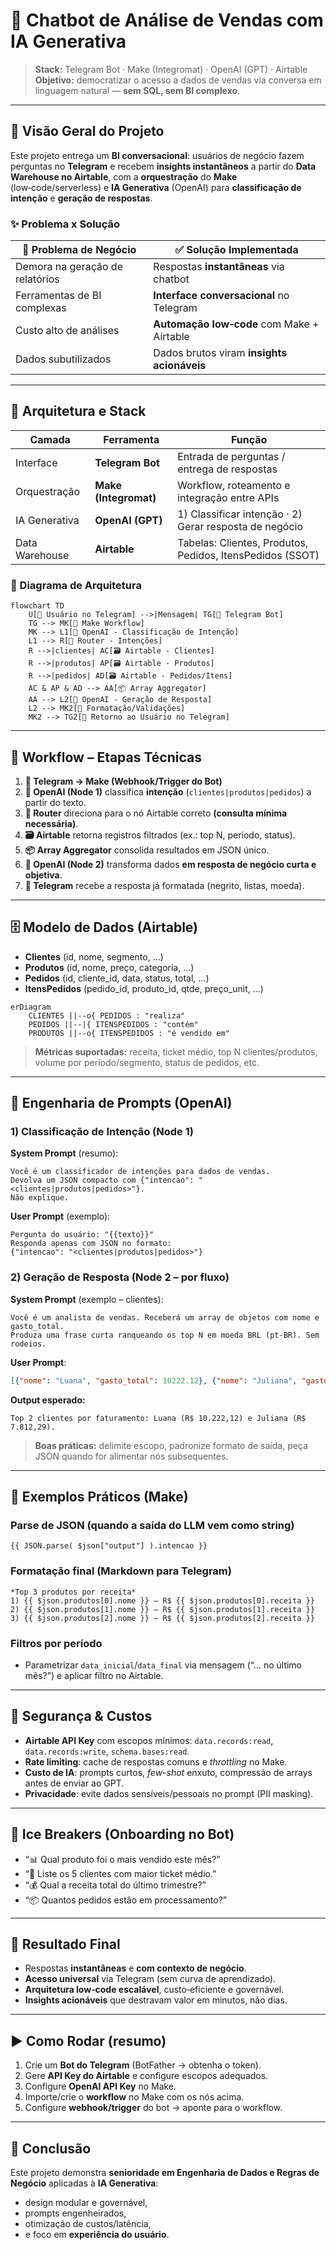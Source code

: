 
# 🤖 Chatbot de Análise de Vendas com IA Generativa

> **Stack:** Telegram Bot · Make (Integromat) · OpenAI (GPT) · Airtable  
> **Objetivo:** democratizar o acesso a dados de vendas via conversa em linguagem natural — **sem SQL, sem BI complexo**.

---

## 🎯 Visão Geral do Projeto

Este projeto entrega um **BI conversacional**: usuários de negócio fazem perguntas no **Telegram** e recebem **insights instantâneos** a partir do **Data Warehouse no Airtable**, com a **orquestração** do **Make** (low‑code/serverless) e **IA Generativa** (OpenAI) para **classificação de intenção** e **geração de respostas**.

### ✨ Problema x Solução

| 🚨 Problema de Negócio | ✅ Solução Implementada |
|---|---|
| Demora na geração de relatórios | Respostas **instantâneas** via chatbot |
| Ferramentas de BI complexas | **Interface conversacional** no Telegram |
| Custo alto de análises | **Automação low‑code** com Make + Airtable |
| Dados subutilizados | Dados brutos viram **insights acionáveis** |

---

## 🧱 Arquitetura e Stack

| Camada | Ferramenta | Função |
|---|---|---|
| Interface | **Telegram Bot** | Entrada de perguntas / entrega de respostas |
| Orquestração | **Make (Integromat)** | Workflow, roteamento e integração entre APIs |
| IA Generativa | **OpenAI (GPT)** | 1) Classificar intenção · 2) Gerar resposta de negócio |
| Data Warehouse | **Airtable** | Tabelas: Clientes, Produtos, Pedidos, ItensPedidos (SSOT) |

### 📐 Diagrama de Arquitetura

```mermaid
flowchart TD
    U[📲 Usuário no Telegram] -->|Mensagem| TG[🤖 Telegram Bot]
    TG --> MK[🔄 Make Workflow]
    MK --> L1[🧠 OpenAI - Classificação de Intenção]
    L1 --> R[🔀 Router - Intenções]
    R -->|clientes| AC[🗃️ Airtable - Clientes]
    R -->|produtos| AP[🗃️ Airtable - Produtos]
    R -->|pedidos| AD[🗃️ Airtable - Pedidos/Itens]
    AC & AP & AD --> AA[📦 Array Aggregator]
    AA --> L2[🧠 OpenAI - Geração de Resposta]
    L2 --> MK2[🧩 Formatação/Validações]
    MK2 --> TG2[💬 Retorno ao Usuário no Telegram]
```

---

## 🔄 Workflow – Etapas Técnicas

1) **📲 Telegram → Make (Webhook/Trigger do Bot)**  
2) **🧠 OpenAI (Node 1)** classifica **intenção** (`clientes|produtos|pedidos`) a partir do texto.  
3) **🔀 Router** direciona para o nó Airtable correto **(consulta mínima necessária)**.  
4) **🗃️ Airtable** retorna registros filtrados (ex.: top N, período, status).  
5) **📦 Array Aggregator** consolida resultados em JSON único.  
6) **🧠 OpenAI (Node 2)** transforma dados **em resposta de negócio curta e objetiva**.  
7) **💬 Telegram** recebe a resposta já formatada (negrito, listas, moeda).

---

## 🗄️ Modelo de Dados (Airtable)

- **Clientes** (id, nome, segmento, …)  
- **Produtos** (id, nome, preço, categoria, …)  
- **Pedidos** (id, cliente_id, data, status, total, …)  
- **ItensPedidos** (pedido_id, produto_id, qtde, preço_unit, …)  

```mermaid
erDiagram
    CLIENTES ||--o{ PEDIDOS : "realiza"
    PEDIDOS ||--|{ ITENSPEDIDOS : "contém"
    PRODUTOS ||--o{ ITENSPEDIDOS : "é vendido em"
```

> **Métricas suportadas:** receita, ticket médio, top N clientes/produtos, volume por período/segmento, status de pedidos, etc.

---

## 🧠 Engenharia de Prompts (OpenAI)

### 1) **Classificação de Intenção** (Node 1)

**System Prompt** (resumo):
```
Você é um classificador de intenções para dados de vendas.
Devolva um JSON compacto com {"intencao": "<clientes|produtos|pedidos>"}.
Não explique.
```

**User Prompt** (exemplo):
```
Pergunta do usuário: "{{texto}}"
Responda apenas com JSON no formato:
{"intencao": "<clientes|produtos|pedidos>"}
```

### 2) **Geração de Resposta** (Node 2 – por fluxo)

**System Prompt** (exemplo – clientes):
```
Você é um analista de vendas. Receberá um array de objetos com nome e gasto_total.
Produza uma frase curta ranqueando os top N em moeda BRL (pt-BR). Sem rodeios.
```

**User Prompt**:
```json
[{"nome": "Luana", "gasto_total": 10222.12}, {"nome": "Juliana", "gasto_total": 7812.29}]
```

**Output esperado:**
```
Top 2 clientes por faturamento: Luana (R$ 10.222,12) e Juliana (R$ 7.812,29).
```

> **Boas práticas:** delimite escopo, padronize formato de saída, peça JSON quando for alimentar nós subsequentes.

---

## 🧩 Exemplos Práticos (Make)

### Parse de JSON (quando a saída do LLM vem como string)
```
{{ JSON.parse( $json["output"] ).intencao }}
```

### Formatação final (Markdown para Telegram)
```
*Top 3 produtos por receita*
1) {{ $json.produtos[0].nome }} — R$ {{ $json.produtos[0].receita }}
2) {{ $json.produtos[1].nome }} — R$ {{ $json.produtos[1].receita }}
3) {{ $json.produtos[2].nome }} — R$ {{ $json.produtos[2].receita }}
```

### Filtros por período
- Parametrizar `data_inicial`/`data_final` via mensagem (“… no último mês?”) e aplicar filtro no Airtable.

---

## 🔐 Segurança & Custos

- **Airtable API Key** com escopos mínimos: `data.records:read`, `data.records:write`, `schema.bases:read`.  
- **Rate limiting**: cache de respostas comuns e *throttling* no Make.  
- **Custo de IA**: prompts curtos, *few-shot* enxuto, compressão de arrays antes de enviar ao GPT.  
- **Privacidade**: evite dados sensíveis/pessoais no prompt (PII masking).

---

## 🧪 Ice Breakers (Onboarding no Bot)

- “📊 Qual produto foi o mais vendido este mês?”  
- “👥 Liste os 5 clientes com maior ticket médio.”  
- “💰 Qual a receita total do último trimestre?”  
- “📦 Quantos pedidos estão em processamento?”  

---



## 🚀 Resultado Final

- Respostas **instantâneas** e **com contexto de negócio**.  
- **Acesso universal** via Telegram (sem curva de aprendizado).  
- **Arquitetura low‑code escalável**, custo‑eficiente e governável.  
- **Insights acionáveis** que destravam valor em minutos, não dias.

---

## ▶️ Como Rodar (resumo)

1. Crie um **Bot do Telegram** (BotFather → obtenha o token).  
2. Gere **API Key do Airtable** e configure escopos adequados.  
3. Configure **OpenAI API Key** no Make.  
4. Importe/crie o **workflow** no Make com os nós acima.  
5. Configure **webhook/trigger** do bot → aponte para o workflow.  

---

## 🧠 Conclusão

Este projeto demonstra **senioridade em Engenharia de Dados e Regras de Negócio** aplicadas à **IA Generativa**:  
- design modular e governável,  
- prompts engenheirados,  
- otimização de custos/latência,  
- e foco em **experiência do usuário**.  


